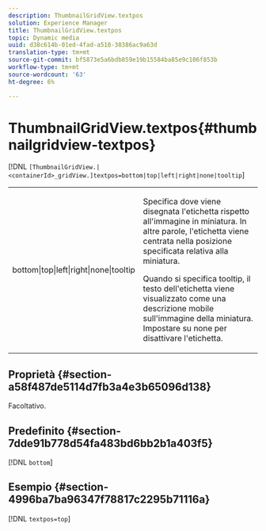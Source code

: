 ```yaml
---
description: ThumbnailGridView.textpos
solution: Experience Manager
title: ThumbnailGridView.textpos
topic: Dynamic media
uuid: d38c614b-01ed-4fad-a510-30386ac9a63d
translation-type: tm+mt
source-git-commit: bf5873e5a6bdb859e19b15584ba85e9c106f853b
workflow-type: tm+mt
source-wordcount: '63'
ht-degree: 6%

---
```



# ThumbnailGridView.textpos{#thumbnailgridview-textpos}

[!DNL `[ThumbnailGridView.|<containerId>_gridView.]textpos=bottom|top|left|right|none|tooltip`]

<table id="table_1BEBE260769B4A0C9E9F5016D2FA68A0"> 
 <tbody> 
  <tr> 
   <td> <p> <span class="codeph"> bottom|top|left|right|none|tooltip</span> </p> </td> 
   <td> <p> Specifica dove viene disegnata l'etichetta rispetto all'immagine in miniatura. In altre parole, l'etichetta viene centrata nella posizione specificata relativa alla miniatura. </p> <p>Quando si specifica <span class="codeph"> tooltip</span>, il testo dell'etichetta viene visualizzato come una descrizione mobile sull'immagine della miniatura. Impostare su <span class="codeph"> none</span> per disattivare l'etichetta. </p> </td> 
  </tr> 
 </tbody> 
</table>

## Proprietà {#section-a58f487de5114d7fb3a4e3b65096d138}

Facoltativo.

## Predefinito {#section-7dde91b778d54fa483bd6bb2b1a403f5}

[!DNL `bottom`]

## Esempio {#section-4996ba7ba96347f78817c2295b71116a}

[!DNL `textpos=top`]

